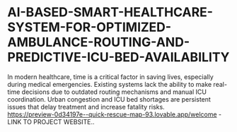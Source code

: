 # AI-BASED-SMART-HEALTHCARE-SYSTEM-FOR-OPTIMIZED-AMBULANCE-ROUTING-AND-PREDICTIVE-ICU-BED-AVAILABILITY
In modern healthcare, time is a critical factor in saving lives, especially during medical emergencies.  Existing systems lack the ability to make real-time decisions due to outdated routing mechanisms and manual ICU coordination.  Urban congestion and ICU bed shortages are persistent issues that delay treatment and increase fatality risks.  
https://preview-0d34197e--quick-rescue-map-93.lovable.app/welcome - LINK TO PROJECT WEBSITE.. 
